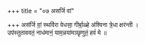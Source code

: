 +++
title = "०७ असर्जि वां"

+++
अस॑र्जि वां॒ स्थवि॑रा वेधसा॒ गीर्बा॒ळ्हे अ॑श्विना त्रे॒धा क्षर॑न्ती ।  
उप॑स्तुताववतं॒ नाध॑मानं॒ याम॒न्नया॑मञ्छृणुतं॒ हवं॑ मे ॥